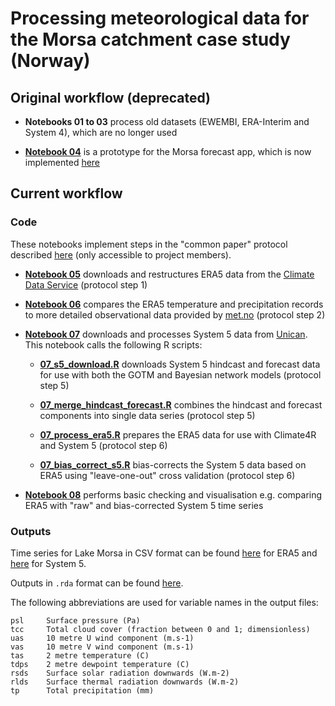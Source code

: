 # Processing meteorological data for the Morsa catchment case study (Norway)

## Original workflow (deprecated)

 * **Notebooks 01 to 03** process old datasets (EWEMBI, ERA-Interim and System 4), which are no longer used
 
 * **[Notebook 04](https://nbviewer.jupyter.org/github/icra/WATExR/blob/master/Norway_Morsa/MetData_Processing/notebooks/04_make_climate_forecast.ipynb)** is a prototype for the Morsa forecast app, which is now implemented [here](https://github.com/icra/WATExR/tree/master/Norway_Morsa/morsa_voila_app)
 
## Current workflow

### Code

These notebooks implement steps in the "common paper" protocol described [here](https://docs.google.com/document/d/17vP2NkuBOcP4I4mCHZvce92IkDJdszJDfLtEN-g9MaE/edit#) (only accessible to project members).

 * **[Notebook 05](https://nbviewer.jupyter.org/github/icra/WATExR/blob/master/Norway_Morsa/MetData_Processing/notebooks/05_download_era5.ipynb)** downloads and restructures ERA5 data from the [Climate Data Service](https://cds.climate.copernicus.eu/cdsapp#!/search?type=dataset) (protocol step 1)
 
 * **[Notebook 06](https://nbviewer.jupyter.org/github/icra/WATExR/blob/master/Norway_Morsa/MetData_Processing/notebooks/06_explore_era5.ipynb)** compares the ERA5 temperature and precipitation records to more detailed observational data provided by [met.no](https://www.met.no/) (protocol step 2)
 
 * **[Notebook 07](https://nbviewer.jupyter.org/github/icra/WATExR/blob/master/Norway_Morsa/MetData_Processing/notebooks/07_download_s5.ipynb)** downloads and processes System 5 data from [Unican](https://web.unican.es/). This notebook calls the following R scripts:
 
   * **[07_s5_download.R](https://github.com/icra/WATExR/blob/master/Norway_Morsa/MetData_Processing/notebooks/07_s5_download.R)** downloads System 5 hindcast and forecast data for use with both the GOTM and Bayesian network models (protocol step 5)
   
   * **[07_merge_hindcast_forecast.R](https://github.com/icra/WATExR/blob/master/Norway_Morsa/MetData_Processing/notebooks/07_merge_hindcast_forecast.R)** combines the hindcast and forecast components into single data series (protocol step 5)
   
   * **[07_process_era5.R](https://github.com/icra/WATExR/blob/master/Norway_Morsa/MetData_Processing/notebooks/07_process_era5.R)** prepares the ERA5 data for use with Climate4R and System 5 (protocol step 6)
   
   * **[07_bias_correct_s5.R](https://github.com/icra/WATExR/blob/master/Norway_Morsa/MetData_Processing/notebooks/07_bias_correct_s5.R)** bias-corrects the System 5 data based on ERA5 using "leave-one-out" cross validation (protocol step 6)
 
 * **[Notebook 08](https://nbviewer.jupyter.org/github/icra/WATExR/blob/master/Norway_Morsa/MetData_Processing/notebooks/08_compare_era5_s5_bias_cor.ipynb)** performs basic checking and visualisation e.g. comparing ERA5 with "raw" and bias-corrected System 5 time series 
 
### Outputs

Time series for Lake Morsa in CSV format can be found [here](https://github.com/icra/WATExR/tree/master/Norway_Morsa/Data/Meteorological/06_era5) for ERA5 and [here](https://github.com/icra/WATExR/tree/master/Norway_Morsa/Data/Meteorological/07_s5_seasonal) for System 5.

Outputs in `.rda` format can be found [here](https://github.com/icra/WATExR/tree/master/Norway_Morsa/Data/Meteorological/RData). 

The following abbreviations are used for variable names in the output files:

    psl     Surface pressure (Pa)
    tcc     Total cloud cover (fraction between 0 and 1; dimensionless)
    uas     10 metre U wind component (m.s-1)
    vas     10 metre V wind component (m.s-1)
    tas     2 metre temperature (C)
    tdps    2 metre dewpoint temperature (C)
    rsds    Surface solar radiation downwards (W.m-2)
    rlds    Surface thermal radiation downwards (W.m-2)
    tp      Total precipitation (mm)